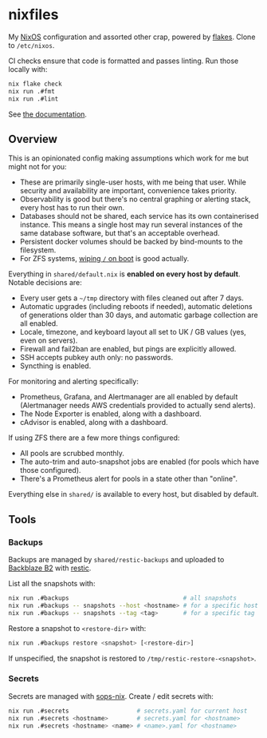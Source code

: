 nixfiles
========

My [NixOS][] configuration and assorted other crap, powered by [flakes][].
Clone to `/etc/nixos`.

CI checks ensure that code is formatted and passes linting.  Run those locally
with:

```bash
nix flake check
nix run .#fmt
nix run .#lint
```

See [the documentation](https://nixfiles.docs.barrucadu.co.uk).

[NixOS]: https://nixos.org
[flakes]: https://wiki.nixos.org/wiki/Flakes


Overview
--------

This is an opinionated config making assumptions which work for me but might not
for you:

- These are primarily single-user hosts, with me being that user.  While
  security and availability are important, convenience takes priority.
- Observability is good but there's no central graphing or alerting stack, every
  host has to run their own.
- Databases should not be shared, each service has its own containerised
  instance.  This means a single host may run several instances of the same
  database software, but that's an acceptable overhead.
- Persistent docker volumes should be backed by bind-mounts to the filesystem.
- For ZFS systems, [wiping `/` on boot][] is good actually.

Everything in `shared/default.nix` is **enabled on every host by default**.
Notable decisions are:

- Every user gets a `~/tmp` directory with files cleaned out after 7 days.
- Automatic upgrades (including reboots if needed), automatic deletions of
  generations older than 30 days, and automatic garbage collection are all
  enabled.
- Locale, timezone, and keyboard layout all set to UK / GB values (yes, even on
  servers).
- Firewall and fail2ban are enabled, but pings are explicitly allowed.
- SSH accepts pubkey auth only: no passwords.
- Syncthing is enabled.

For monitoring and alerting specifically:

- Prometheus, Grafana, and Alertmanager are all enabled by default (Alertmanager
  needs AWS credentials provided to actually send alerts).
- The Node Exporter is enabled, along with a dashboard.
- cAdvisor is enabled, along with a dashboard.

If using ZFS there are a few more things configured:

- All pools are scrubbed monthly.
- The auto-trim and auto-snapshot jobs are enabled (for pools which have those
  configured).
- There's a Prometheus alert for pools in a state other than "online".

Everything else in `shared/` is available to every host, but disabled by
default.

[wiping `/` on boot]: https://grahamc.com/blog/erase-your-darlings


Tools
-----

### Backups

Backups are managed by `shared/restic-backups` and uploaded to [Backblaze B2][]
with [restic][].

List all the snapshots with:

```bash
nix run .#backups                                # all snapshots
nix run .#backups -- snapshots --host <hostname> # for a specific host
nix run .#backups -- snapshots --tag <tag>       # for a specific tag
```

Restore a snapshot to `<restore-dir>` with:

```bash
nix run .#backups restore <snapshot> [<restore-dir>]
```

If unspecified, the snapshot is restored to `/tmp/restic-restore-<snapshot>`.

[Backblaze B2]: https://www.backblaze.com/
[restic]: https://restic.net/

### Secrets

Secrets are managed with [sops-nix][].  Create / edit secrets with:

```bash
nix run .#secrets                   # secrets.yaml for current host
nix run .#secrets <hostname>        # secrets.yaml for <hostname>
nix run .#secrets <hostname> <name> # <name>.yaml for <hostname>
```

[sops-nix]: https://github.com/Mic92/sops-nix
